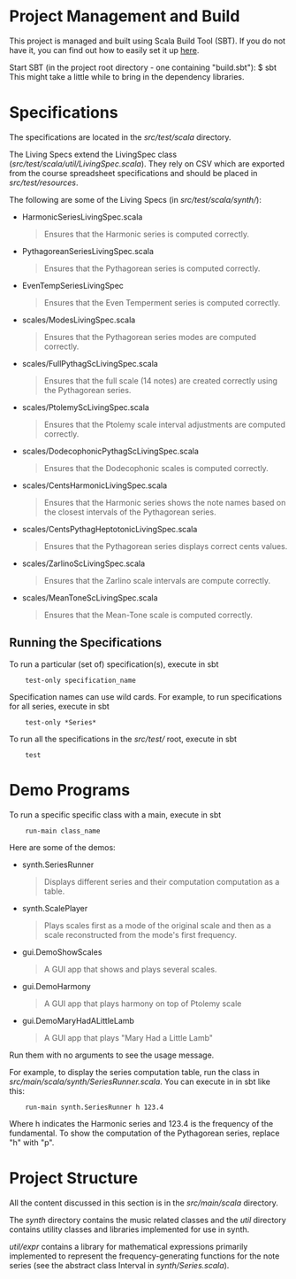 Project Management and Build
============================

This project is managed and built using Scala Build Tool (SBT). If you do not have it, you can find out how to easily set it up [here][setupsbt].

[setupsbt]:http://www.scala-sbt.org/release/docs/Getting-Started/Setup.html

Start SBT (in the project root directory - one containing "build.sbt"):
$ sbt
This might take a little while to bring in the dependency libraries.

Specifications
==============

The specifications are located in the *src/test/scala* directory.

The Living Specs extend the LivingSpec class (*src/test/scala/util/LivingSpec.scala*).  They rely on CSV which are exported from the course spreadsheet specifications and should be placed in *src/test/resources*.

The following are some of the Living Specs (in *src/test/scala/synth/*):

+ HarmonicSeriesLivingSpec.scala

	> Ensures that the Harmonic series is computed correctly.

+ PythagoreanSeriesLivingSpec.scala

	> Ensures that the Pythagorean series is computed correctly.

+ EvenTempSeriesLivingSpec

	> Ensures that the Even Temperment series is computed correctly.

+ scales/ModesLivingSpec.scala

	> Ensures that the Pythagorean series modes are computed correctly.

+ scales/FullPythagScLivingSpec.scala

	> Ensures that the full scale (14 notes) are created correctly using the Pythagorean series.

+ scales/PtolemyScLivingSpec.scala

	> Ensures that the Ptolemy scale interval adjustments are computed correctly.

+ scales/DodecophonicPythagScLivingSpec.scala

	> Ensures that the Dodecophonic scales is computed correctly.

+ scales/CentsHarmonicLivingSpec.scala

	> Ensures that the Harmonic series shows the note names based on the closest intervals of the Pythagorean series.

+ scales/CentsPythagHeptotonicLivingSpec.scala

	> Ensures that the Pythagorean series displays correct cents values.

+ scales/ZarlinoScLivingSpec.scala

	> Ensures that the Zarlino scale intervals are compute correctly.

+ scales/MeanToneScLivingSpec.scala

	> Ensures that the Mean-Tone scale is computed correctly.



Running the Specifications
--------------------------

To run a particular (set of) specification(s), execute in sbt

		test-only specification_name

Specification names can use wild cards.  For example, to run specifications for all series, execute in sbt

		test-only *Series*

To run all the specifications in the *src/test/* root, execute in sbt

		test

Demo Programs
=============

To run a specific specific class with a main, execute in sbt

		run-main class_name

Here are some of the demos:

+	synth.SeriesRunner
	
	> Displays different series and their computation computation as a table.

+	synth.ScalePlayer

	> Plays scales first as a mode of the original scale and then as a scale reconstructed from the mode's first frequency.

+	gui.DemoShowScales

	> A GUI app that shows and plays several scales.

+	gui.DemoHarmony

	> A GUI app that plays harmony on top of Ptolemy scale

+	gui.DemoMaryHadALittleLamb

	> A GUI app that plays "Mary Had a Little Lamb"


Run them with no arguments to see the usage message.

For example, to display the series computation table, run the class in *src/main/scala/synth/SeriesRunner.scala*. You can execute in in sbt like this:

		run-main synth.SeriesRunner h 123.4

Where h indicates the Harmonic series and 123.4 is the frequency of the fundamental.  To show the computation of the Pythagorean series, replace "h" with "p".

Project Structure
=================

All the content discussed in this section is in the *src/main/scala* directory.

The *synth* directory contains the music related classes and the *util* directory contains utility classes and libraries implemented for use in synth.

*util/expr* contains a library for mathematical expressions primarily implemented to represent the frequency-generating functions for the note series (see the abstract class Interval in *synth/Series.scala*).
